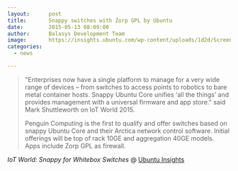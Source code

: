 ```yaml
---
layout:      post
title:       Snappy switches with Zorp GPL by Ubuntu
date:        2015-05-13 08:09:00
author:      Balasys Development Team
image:       https://insights.ubuntu.com/wp-content/uploads/1d2d/Screen-Shot-2015-05-12-at-09.45.51.png
categories:
  - news

---
```


> "Enterprises now have a single platform to manage for a very wide range of devices – from switches to access points to robotics to bare metal container hosts. Snappy Ubuntu Core unifies ‘all the things’ and provides management with a universal firmware and app store." said Mark Shuttleworth on IoT World 2015.
> 
> Penguin Computing is the first to qualify and offer switches based on snappy Ubuntu Core and their Arctica network control software. Initial offerings will be top of rack 10GE and aggregation 40GE models. Apps include Zorp GPL as firewall.

*IoT World: Snappy for Whitebox Switches* @
[Ubuntu Insights](https://insights.ubuntu.com/2015/05/13/iot-world-snappy-for-whitebox-switches/)
